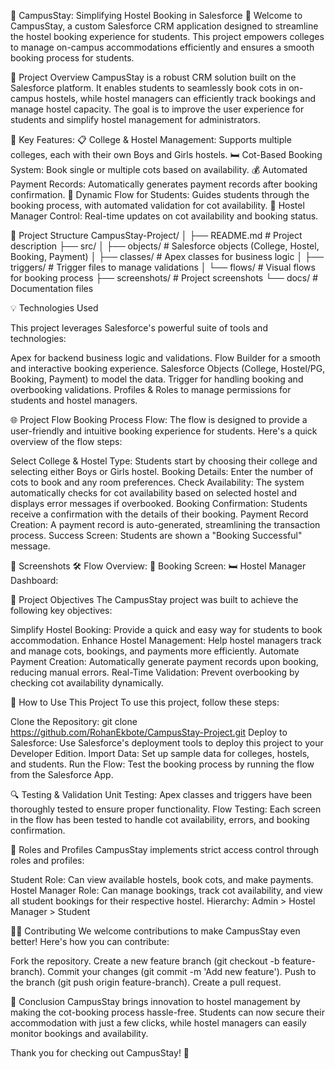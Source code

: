 🌟 CampusStay: Simplifying Hostel Booking in Salesforce 🌟
Welcome to CampusStay, a custom Salesforce CRM application designed to streamline the hostel booking experience for students. This project empowers colleges to manage on-campus accommodations efficiently and ensures a smooth booking process for students.

🚀 Project Overview
CampusStay is a robust CRM solution built on the Salesforce platform. It enables students to seamlessly book cots in on-campus hostels, while hostel managers can efficiently track bookings and manage hostel capacity. The goal is to improve the user experience for students and simplify hostel management for administrators.

🎯 Key Features:
📋 College & Hostel Management: Supports multiple colleges, each with their own Boys and Girls hostels.
🛏️ Cot-Based Booking System: Book single or multiple cots based on availability.
💰 Automated Payment Records: Automatically generates payment records after booking confirmation.
🔄 Dynamic Flow for Students: Guides students through the booking process, with automated validation for cot availability.
🏢 Hostel Manager Control: Real-time updates on cot availability and booking status.

📑 Project Structure
CampusStay-Project/
│
├── README.md                # Project description
├── src/
│   ├── objects/             # Salesforce objects (College, Hostel, Booking, Payment)
│   ├── classes/             # Apex classes for business logic
│   ├── triggers/            # Trigger files to manage validations
│   └── flows/               # Visual flows for booking process
├── screenshots/             # Project screenshots
└── docs/                    # Documentation files

💡 Technologies Used

This project leverages Salesforce's powerful suite of tools and technologies:

Apex for backend business logic and validations.
Flow Builder for a smooth and interactive booking experience.
Salesforce Objects (College, Hostel/PG, Booking, Payment) to model the data.
Trigger for handling booking and overbooking validations.
Profiles & Roles to manage permissions for students and hostel managers.

🌐 Project Flow
Booking Process Flow:
The flow is designed to provide a user-friendly and intuitive booking experience for students. Here's a quick overview of the flow steps:

Select College & Hostel Type: Students start by choosing their college and selecting either Boys or Girls hostel.
Booking Details: Enter the number of cots to book and any room preferences.
Check Availability: The system automatically checks for cot availability based on selected hostel and displays error messages if overbooked.
Booking Confirmation: Students receive a confirmation with the details of their booking.
Payment Record Creation: A payment record is auto-generated, streamlining the transaction process.
Success Screen: Students are shown a "Booking Successful" message.

📸 Screenshots
🛠️ Flow Overview:
🏢 Booking Screen:
🛏️ Hostel Manager Dashboard:

🎯 Project Objectives
The CampusStay project was built to achieve the following key objectives:

Simplify Hostel Booking: Provide a quick and easy way for students to book accommodation.
Enhance Hostel Management: Help hostel managers track and manage cots, bookings, and payments more efficiently.
Automate Payment Creation: Automatically generate payment records upon booking, reducing manual errors.
Real-Time Validation: Prevent overbooking by checking cot availability dynamically.

🧩 How to Use This Project
To use this project, follow these steps:

Clone the Repository: git clone https://github.com/RohanEkbote/CampusStay-Project.git
Deploy to Salesforce: Use Salesforce's deployment tools to deploy this project to your Developer Edition.
Import Data: Set up sample data for colleges, hostels, and students.
Run the Flow: Test the booking process by running the flow from the Salesforce App.

🔍 Testing & Validation
Unit Testing: Apex classes and triggers have been thoroughly tested to ensure proper functionality.
Flow Testing: Each screen in the flow has been tested to handle cot availability, errors, and booking confirmation.

🔐 Roles and Profiles
CampusStay implements strict access control through roles and profiles:

Student Role: Can view available hostels, book cots, and make payments.
Hostel Manager Role: Can manage bookings, track cot availability, and view all student bookings for their respective hostel.
Hierarchy:
Admin > Hostel Manager > Student

👨‍💻 Contributing
We welcome contributions to make CampusStay even better! Here's how you can contribute:

Fork the repository.
Create a new feature branch (git checkout -b feature-branch).
Commit your changes (git commit -m 'Add new feature').
Push to the branch (git push origin feature-branch).
Create a pull request.

🎉 Conclusion
CampusStay brings innovation to hostel management by making the cot-booking process hassle-free. Students can now secure their accommodation with just a few clicks, while hostel managers can easily monitor bookings and availability.

Thank you for checking out CampusStay! 🚀
